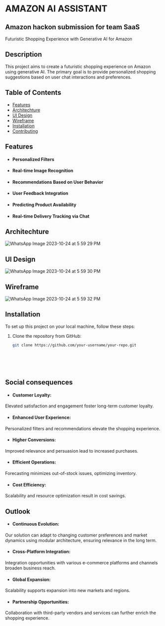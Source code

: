 
# AMAZON AI ASSISTANT
## Amazon hackon submission for team SaaS

Futuristic Shopping Experience with Generative AI for Amazon

## Description

This project aims to create a futuristic shopping experience on Amazon using generative AI. The primary goal is to provide personalized shopping suggestions based on user chat interactions and preferences.

## Table of Contents

- [Features](#features)
- [Architechture](#features)
- [UI Design](#features)
- [Wireframe](#features)
- [Installation](#installation)
- [Contributing](#contributing)


## Features

- #### Personalized Filters ####

- #### Real-time Image Recognition ####

- #### Recommendations Based on User Behavior ####

- #### User Feedback Integration ####

- #### Predicting Product Availability ####

- #### Real-time Delivery Tracking via Chat ####

## Architechture

![WhatsApp Image 2023-10-24 at 5 59 29 PM](https://github.com/srabanisahoo9/hy/assets/113839280/1c9979e6-83b8-4c70-901c-f79a13b151db)

## UI Design

![WhatsApp Image 2023-10-24 at 5 59 30 PM](https://github.com/srabanisahoo9/hy/assets/113839280/89d06d19-3637-4abd-be98-5fac3b4d1f97)

## Wireframe

![WhatsApp Image 2023-10-24 at 5 59 32 PM](https://github.com/srabanisahoo9/hy/assets/113839280/26704c67-dd0d-49a3-9eaf-85dc4b21b2aa)

## Installation

To set up this project on your local machine, follow these steps:

1. Clone the repository from GitHub:

   ```bash
   git clone https://github.com/your-username/your-repo.git



   



## Social consequences

- #### Customer Loyalty: ####
 Elevated satisfaction and engagement foster long-term customer loyalty. 
- #### Enhanced User Experience: #### 
Personalized filters and recommendations elevate the shopping experience.
- #### Higher Conversions: ####
Improved relevance and persuasion lead to increased purchases.
- #### Efficient Operations: ####
Forecasting minimizes out-of-stock issues, optimizing inventory. 
- #### Cost Efficiency: ####
 Scalability and resource optimization result in cost savings.

## Outlook

- #### Continuous Evolution: #### 
Our solution can adapt to changing customer preferences and market dynamics using modular architecture, ensuring relevance in the long term. 
- #### Cross-Platform Integration: #### 
Integration opportunities with various e-commerce platforms and channels broaden business reach.
- #### Global Expansion: #### 
Scalability supports expansion into new markets and regions.
- #### Partnership Opportunities: ####
Collaboration with third-party vendors and services can further enrich the shopping experience.

 


